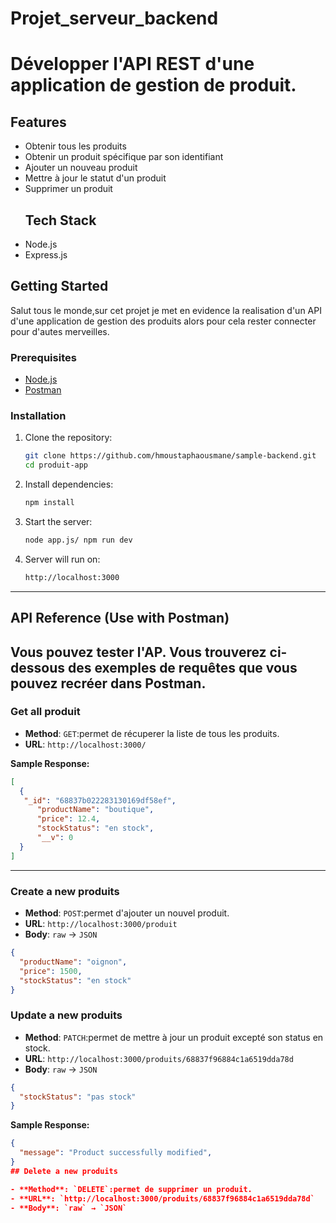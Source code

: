 # Projet_serveur_backend
# Développer l'API REST d'une application de gestion de produit.
## Features
- Obtenir tous les produits
- Obtenir un produit spécifique par son identifiant
- Ajouter un nouveau produit
- Mettre à jour le statut d'un produit
- Supprimer un produit
  ## Tech Stack
- Node.js
- Express.js
## Getting Started
Salut tous le monde,sur cet projet je met en evidence la realisation d'un API d'une application de gestion des produits alors pour cela rester connecter pour d'autes merveilles.
### Prerequisites

- [Node.js](https://nodejs.org/)
- [Postman](https://www.postman.com/)
### Installation

1. Clone the repository:

    ```bash
    git clone https://github.com/hmoustaphaousmane/sample-backend.git
    cd produit-app
    ````

2. Install dependencies:

    ```bash
    npm install
    ```

3. Start the server:

    ```bash
    node app.js/ npm run dev
    ```

4. Server will run on:

    ```bash
    http://localhost:3000
    ```

---

## API Reference (Use with Postman)

Vous pouvez tester l'AP. Vous trouverez ci-dessous des exemples de requêtes que vous pouvez recréer dans Postman.
---

### Get all produit

- **Method**: `GET`:permet de récuperer la liste de tous les produits.
- **URL**: `http://localhost:3000/`

**Sample Response:**

```json
[
  {
   "_id": "68837b022283130169df58ef",
      "productName": "boutique",
      "price": 12.4,
      "stockStatus": "en stock",
      "__v": 0
  }
]
```

---

### Create a new produits

- **Method**: `POST`:permet d'ajouter un nouvel produit.
- **URL**: `http://localhost:3000/produit`
- **Body**: `raw` → `JSON`

```json
{
  "productName": "oignon",
  "price": 1500,
  "stockStatus": "en stock"
}
```
### Update a new produits

- **Method**: `PATCH`:permet de mettre à jour un produit excepté son status en stock.
- **URL**: `http://localhost:3000/produits/68837f96884c1a6519dda78d`
- **Body**: `raw` → `JSON`

```json
{
  "stockStatus": "pas stock"
}
```

**Sample Response:**

```json
{
  "message": "Product successfully modified",
}
## Delete a new produits

- **Method**: `DELETE`:permet de supprimer un produit.
- **URL**: `http://localhost:3000/produits/68837f96884c1a6519dda78d`
- **Body**: `raw` → `JSON`

